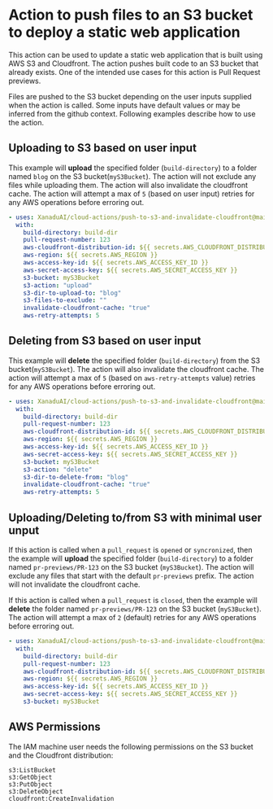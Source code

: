 # Action to push files to an S3 bucket to deploy a static web application

This action can be used to update a static web application that is built using AWS S3 and Cloudfront. The action pushes built code to an S3 bucket that already exists. One of the intended use cases for this action is Pull Request previews.

Files are pushed to the S3 bucket depending on the user inputs supplied when the action is called. Some inputs have default values or may be inferred from the github context.
Following examples describe how to use the action.

## Uploading to S3 based on user input
This example will **upload** the specified folder (`build-directory`) to a folder named `blog` on the S3 bucket(`myS3Bucket`). The action will not exclude any files while uploading them. The action will also invalidate the cloudfront cache. The action will attempt a max of `5` (based on user input) retries for any AWS operations before erroring out.

```yaml
- uses: XanaduAI/cloud-actions/push-to-s3-and-invalidate-cloudfront@main
  with:
    build-directory: build-dir
    pull-request-number: 123
    aws-cloudfront-distribution-id: ${{ secrets.AWS_CLOUDFRONT_DISTRIBUTION_ID }}
    aws-region: ${{ secrets.AWS_REGION }}
    aws-access-key-id: ${{ secrets.AWS_ACCESS_KEY_ID }}
    aws-secret-access-key: ${{ secrets.AWS_SECRET_ACCESS_KEY }}
    s3-bucket: myS3Bucket
    s3-action: "upload"
    s3-dir-to-upload-to: "blog"
    s3-files-to-exclude: ""
    invalidate-cloudfront-cache: "true"
    aws-retry-attempts: 5
```

## Deleting from S3 based on user input
This example will **delete** the specified folder (`build-directory`) from the S3 bucket(`myS3Bucket`). The action will also invalidate the cloudfront cache.  The action will attempt a max of `5` (based on `aws-retry-attempts` value) retries for any AWS operations before erroring out.


```yaml
- uses: XanaduAI/cloud-actions/push-to-s3-and-invalidate-cloudfront@main
  with:
    build-directory: build-dir
    pull-request-number: 123
    aws-cloudfront-distribution-id: ${{ secrets.AWS_CLOUDFRONT_DISTRIBUTION_ID }}
    aws-region: ${{ secrets.AWS_REGION }}
    aws-access-key-id: ${{ secrets.AWS_ACCESS_KEY_ID }}
    aws-secret-access-key: ${{ secrets.AWS_SECRET_ACCESS_KEY }}
    s3-bucket: myS3Bucket
    s3-action: "delete"
    s3-dir-to-delete-from: "blog"
    invalidate-cloudfront-cache: "true"
    aws-retry-attempts: 5
```

## Uploading/Deleting to/from S3 with minimal user unput
If this action is called when a `pull_request` is `opened` or `syncronized`, then the example will **upload** the specified folder (`build-directory`) to a folder named `pr-previews/PR-123` on the S3 bucket (`myS3Bucket`). The action will exclude any files that start with the default `pr-previews` prefix. The action will not invalidate the cloudfront cache.

If this action is called when a `pull_request` is `closed`, then the example will **delete** the folder named `pr-previews/PR-123` on the S3 bucket (`myS3Bucket`).
The action will attempt a max of `2` (default) retries for any AWS operations before erroring out.

```yaml
- uses: XanaduAI/cloud-actions/push-to-s3-and-invalidate-cloudfront@main
  with:
    build-directory: build-dir
    pull-request-number: 123
    aws-cloudfront-distribution-id: ${{ secrets.AWS_CLOUDFRONT_DISTRIBUTION_ID }}
    aws-region: ${{ secrets.AWS_REGION }}
    aws-access-key-id: ${{ secrets.AWS_ACCESS_KEY_ID }}
    aws-secret-access-key: ${{ secrets.AWS_SECRET_ACCESS_KEY }}
    s3-bucket: myS3Bucket
```
## AWS Permissions
The IAM machine user needs the following permissions on the S3 bucket and the Cloudfront distribution:
```
s3:ListBucket
s3:GetObject
s3:PutObject
s3:DeleteObject
cloudfront:CreateInvalidation
```
